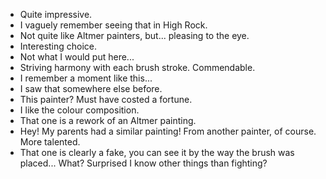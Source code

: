  - Quite impressive.
 - I vaguely remember seeing that in High Rock.
 - Not quite like Altmer painters, but... pleasing to the eye.
 - Interesting choice.
 - Not what I would put here...
 - Striving harmony with each brush stroke. Commendable.
 - I remember a moment like this...
 - I saw that somewhere else before.
 - This painter? Must have costed a fortune.
 - I like the colour composition.
 - That one is a rework of an Altmer painting.
 - Hey! My parents had a similar painting! From another painter, of course. More talented.
 - That one is clearly a fake, you can see it by the way the brush was placed... What? Surprised I know other things than fighting?
